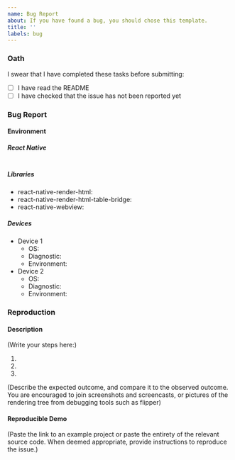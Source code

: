 ```yaml
---
name: Bug Report
about: If you have found a bug, you should chose this template.
title: ''
labels: bug
---
```


<!--
  MAKE SURE TO READ AND FOLLOW THIS TEMPLATE CLOSELY OR YOUR ISSUE WILL BE
  CLOSED WITHOUT NOTICE
  
  We expect that it will take you about 30 minutes to produce a high-quality
  bug report.  While this may seem like a lot, putting care into issues helps
  us fix them faster.
-->

### Oath

I swear that I have completed these tasks before submitting:

- [ ] I have read the README
- [ ] I have checked that the issue has not been reported yet

### Bug Report 

#### Environment

<!--
  REMARK: you can skip and delete the Libraries section if you are providing
  a full reproduction in a snack or git repository.
-->
##### React Native

<!--
  Paste the result of running “npx react-native info” or “expo diagnostics”
  inside the backtics.
-->

```

```

<!--
  REMARK: you can skip and delete the Libraries section if you are providing
  a full reproduction in a snack or git repository.
-->
##### Libraries

<!--
  Print the versions of each library.
-->

- react-native-render-html:
- react-native-render-html-table-bridge:
- react-native-webview:

<!--
  REMARK: you can skip and delete the Devices section if your issue meets at
  least one of the following criterion:

  - it does not happen on a device, e.g. during bundling or testing with jest;
  - you have demonstrated with a test or a debugging tool that the bug resides
    in the rendering tree (at React level) and not at native level, and thus is
    platform-independent.
-->
##### Devices

<!--
  Give the details of the devices in which you have tested the issue. Please
  also include devices in which you could not reproduce the issue! You are
  welcome to mention simulators and emulators.

  It is advised that you test on at least one Android and iOS device. If you
  can reproduce the issue for one device, set "Diagnostic" to "reproduction",
  otherwise set it to "negative".

  If you had a chance to test the issue in production, please add new devices
  entries for each of these, and set the "Environment" value to "production".
-->

- Device 1 <!-- emulator (Google Pixel 3a) -->
  * OS: <!-- Android 9.0 -->
  * Diagnostic: <!-- reproduction / negative -->
  * Environment: <!-- production / development -->
- Device 2 <!-- simulator (iPhone X) -->
  * OS: <!-- iOS 13.0 -->
  * Diagnostic: <!-- reproduction / negative -->
  * Environment: <!-- production / development -->

### Reproduction

#### Description

<!--
  How would you describe your issue to someone who doesn’t know you or your
  project?  Try to write a sequence of steps that anybody can repeat to see
  the issue.  Be specific! If the bug cannot be reproduced, your issue may be
  closed.

  You must also provide a description of the expected outcome and compare with
  the observed outcome.
-->

(Write your steps here:)

1.
2.
3.

(Describe the expected outcome, and compare it to the observed outcome. You are
encouraged to join screenshots and screencasts, or pictures of the rendering
tree from debugging tools such as flipper)

#### Reproducible Demo

<!--
  Please share a project that reproduces the issue.  There are two ways to do
  it:

    * Create a new app using https://snack.expo.io/ and try to reproduce the
      issue in it.  This is useful if you roughly know where the problem is,
      or can’t share the real code.

    * Or, copy your app and remove things until you’re left with the minimal
      reproducible demo.  This is useful for finding the root cause. You may
      then optionally create a Snack.

  This is a good guide to creating bug demos:
  https://stackoverflow.com/help/mcve Once you’re done, copy and paste the
  link to the Snack or a public GitHub repository below:
-->

(Paste the link to an example project or paste the entirety of the relevant
source code. When deemed appropriate, provide instructions to reproduce the
issue.)

<!--
  What happens if you skip this step?

  Someone will read your bug report, and maybe will be able to help you, but
  it’s unlikely that it will get much attention from the team. Eventually, the
  issue will likely get closed in favor of issues that have reproducible
  demos.

  Please remember that:

    * Issues without reproducible demos have a very low priority.
    * The person fixing the bug would have to do that anyway. Please be
      respectful of their time.
    * You might figure out the issues yourself as you work on extracting it.

  Thanks for helping us help you!
-->

